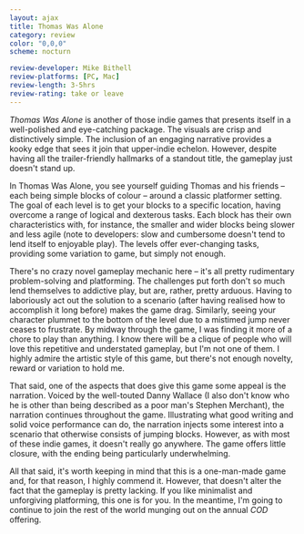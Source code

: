 ```yaml
---
layout: ajax
title: Thomas Was Alone
category: review
color: "0,0,0"
scheme: nocturn

review-developer: Mike Bithell
review-platforms: [PC, Mac]
review-length: 3-5hrs
review-rating: take or leave
---
```


*Thomas Was Alone* is another of those indie games that presents itself in a well-polished and eye-catching package. The visuals are crisp and distinctively simple. The inclusion of an engaging narrative provides a kooky edge that sees it join that upper-indie echelon. However, despite having all the trailer-friendly hallmarks of a standout title, the gameplay just doesn't stand up.

In Thomas Was Alone, you see yourself guiding Thomas and his friends – each being simple blocks of colour – around a classic platformer setting. The goal of each level is to get your blocks to a specific location, having overcome a range of logical and dexterous tasks. Each block has their own characteristics with, for instance, the smaller and wider blocks being slower and less agile (note to developers: slow and cumbersome doesn't tend to lend itself to enjoyable play). The levels offer ever-changing tasks, providing some variation to game, but simply not enough.

There's no crazy novel gameplay mechanic here – it's all pretty rudimentary problem-solving and platforming. The challenges put forth don't so much lend themselves to addictive play, but are, rather, pretty arduous. Having to laboriously act out the solution to a scenario (after having realised how to accomplish it long before) makes the game drag. Similarly, seeing your character plummet to the bottom of the level due to a mistimed jump never ceases to frustrate. By midway through the game, I was finding it more of a chore to play than anything. I know there will be a clique of people who will love this repetitive and understated gameplay, but I'm not one of them. I highly admire the artistic style of this game, but there's not enough novelty, reward or variation to hold me.

That said, one of the aspects that does give this game some appeal is the narration. Voiced by the well-touted Danny Wallace (I also don't know who he is other than being described as a poor man's Stephen Merchant), the narration continues throughout the game. Illustrating what good writing and solid voice performance can do, the narration injects some interest into a scenario that otherwise consists of jumping blocks. However, as with most of these indie games, it doesn't really go anywhere. The game offers little closure, with the ending being particularly underwhelming.

All that said, it's worth keeping in mind that this is a one-man-made game and, for that reason, I highly commend it. However, that doesn't alter the fact that the gameplay is pretty lacking. If you like minimalist and unforgiving platforming, this one is for you. In the meantime, I'm going to continue to join the rest of the world munging out on the annual *COD* offering.

